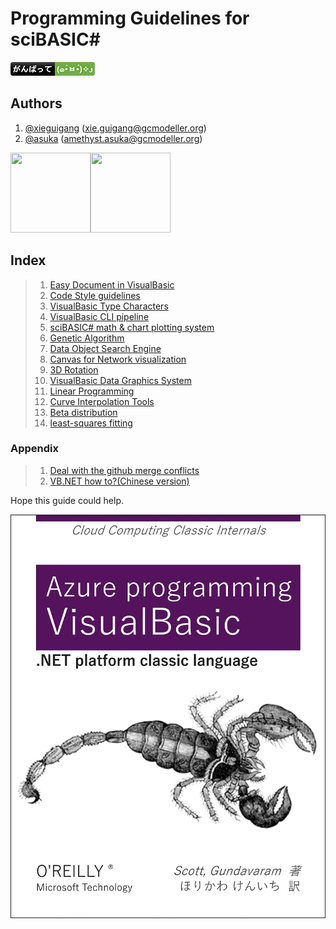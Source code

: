 # Programming Guidelines for sciBASIC#

![](../etc/badge.png)

## Authors
1. [@xieguigang](https://github.com/xieguigang) ([xie.guigang@gcmodeller.org](mailto://xie.guigang@gcmodeller.org))
2. [@asuka](https://github.com/amethyst-asuka) ([amethyst.asuka@gcmodeller.org](mailto://amethyst.asuka@gcmodeller.org))

<img src="https://avatars1.githubusercontent.com/u/9410171?v3=64" width="128" height="128" /><img src="https://avatars2.githubusercontent.com/u/16539191?v3=64" width="128" height="128" />

## Index
>1. [Easy Document in VisualBasic](./EasyDocument.md)
>2. [Code Style guidelines](../vb_codestyle)
>3. [VisualBasic Type Characters](./dataTypes.md)
>4. [VisualBasic CLI pipeline](../Example/PipelineTest/README.md)
>5. [sciBASIC# math & chart plotting system](../Data_science/Mathematical)
>6. [Genetic Algorithm](../Data_science/Darwinism/GAF_estimates)
>7. [Data Object Search Engine](../Data/SearchEngine)
>8. [Canvas for Network visualization](../gr/Datavisualization.Network)
>9. [3D Rotation](../gr/Microsoft.VisualBasic.Imaging/Drawing3D)
>10. [VisualBasic Data Graphics System](../gr)
>11. [Linear Programming](../Data_science/Mathematical/data/LP)
>12. [Curve Interpolation Tools](../Data_science/Mathematical/data/Spline_Interpolation)
>13. [Beta distribution](../Data_science/Mathematical/data/beta-PDF)
>14. [least-squares fitting](../Data_science/Mathematical/data/least-squares)

### Appendix
>1. [Deal with the github merge conflicts](./MergeGthubConflicts.md)
>2. [VB.NET how to?(Chinese version)](./VBdotNET_howto.md)
>

Hope this guide could help.

![O'Reilly Books](./O'Reilly.png)
